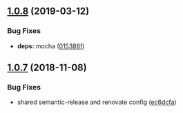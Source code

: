 ## [1.0.8](https://github.com/mike-north/test-ui-mocha/compare/v1.0.7...v1.0.8) (2019-03-12)


### Bug Fixes

* **deps:** mocha ([015386f](https://github.com/mike-north/test-ui-mocha/commit/015386f))

## [1.0.7](https://github.com/mike-north/test-ui-mocha.git/compare/v1.0.6...v1.0.7) (2018-11-08)


### Bug Fixes

* shared semantic-release and renovate config ([ec6dcfa](https://github.com/mike-north/test-ui-mocha.git/commit/ec6dcfa))
